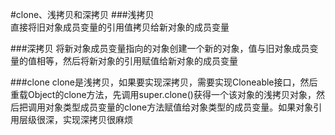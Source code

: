 #clone、浅拷贝和深拷贝
###浅拷贝			
直接将旧对象成员变量的引用值拷贝给新对象的成员变量        

###深拷贝
将新对象成员变量指向的对象创建一个新的对象，值与旧对象成员变量的值相等，然后将新对象的引用赋值给新对象的成员变量			

###clone
clone是浅拷贝，如果要实现深拷贝，需要实现Cloneable接口，然后重载Object的clone方法，先调用super.clone()获得一个该对象的浅拷贝对象，然后把调用对象类型成员变量的clone方法赋值给对象类型的成员变量。如果对象引用层级很深，实现深拷贝很麻烦